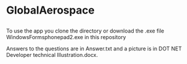 # GlobalAerospace
##
To use the app you clone the directory or download the .exe file WindowsFormsphonepad2.exe in this repository

Answers to the questions are in Answer.txt and a picture is in DOT NET Developer technical Illustration.docx.
